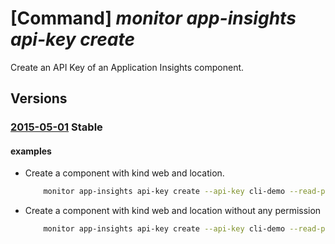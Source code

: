 # [Command] _monitor app-insights api-key create_

Create an API Key of an Application Insights component.

## Versions

### [2015-05-01](/Resources/mgmt-plane/L3N1YnNjcmlwdGlvbnMve30vcmVzb3VyY2Vncm91cHMve30vcHJvdmlkZXJzL21pY3Jvc29mdC5pbnNpZ2h0cy9jb21wb25lbnRzL3t9L2FwaWtleXM=/2015-05-01.xml) **Stable**

<!-- mgmt-plane /subscriptions/{}/resourcegroups/{}/providers/microsoft.insights/components/{}/apikeys 2015-05-01 -->

#### examples

- Create a component with kind web and location.
    ```bash
        monitor app-insights api-key create --api-key cli-demo --read-properties ReadTelemetry --write-properties WriteAnnotations -g demoRg --app testApp
    ```

- Create a component with kind web and location without any permission
    ```bash
        monitor app-insights api-key create --api-key cli-demo --read-properties '""' --write-properties '""' -g demoRg --app testApp
    ```

